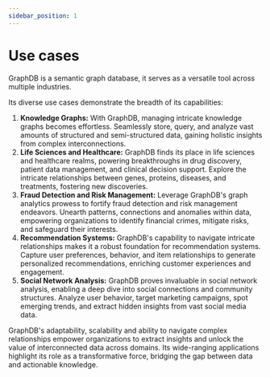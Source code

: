 ```yaml
---
sidebar_position: 1
---
```


# Use cases

GraphDB is a semantic graph database, it serves as a versatile tool across multiple industries.

Its diverse use cases demonstrate the breadth of its capabilities:
1. **Knowledge Graphs:** With GraphDB, managing intricate knowledge graphs becomes effortless. 
   Seamlessly store, query, and analyze vast amounts of structured and semi-structured data, 
   gaining holistic insights from complex interconnections.
2. **Life Sciences and Healthcare:** GraphDB finds its place in life sciences and healthcare realms, 
   powering breakthroughs in drug discovery, patient data management, and clinical decision support. 
   Explore the intricate relationships between genes, proteins, diseases, and treatments, fostering new discoveries.
3. **Fraud Detection and Risk Management:** Leverage GraphDB's graph analytics prowess to fortify fraud detection and risk management endeavors. 
   Unearth patterns, connections and anomalies within data, empowering organizations to identify financial crimes, mitigate risks, and safeguard their interests.
4. **Recommendation Systems:** GraphDB's capability to navigate intricate relationships makes it a robust foundation for recommendation systems. 
   Capture user preferences, behavior, and item relationships to generate personalized recommendations, enriching customer experiences and engagement.
5. **Social Network Analysis:** GraphDB proves invaluable in social network analysis, enabling a deep dive into social connections and community structures. 
   Analyze user behavior, target marketing campaigns, spot emerging trends, and extract hidden insights from vast social media data.

GraphDB's adaptability, scalability and ability to navigate complex relationships empower organizations 
to extract insights and unlock the value of interconnected data across domains. 
Its wide-ranging applications highlight its role as a transformative force, bridging the gap between data and actionable knowledge.
